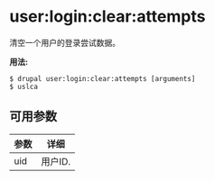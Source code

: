 # user:login:clear:attempts
清空一个用户的登录尝试数据。

**用法:**
```
$ drupal user:login:clear:attempts [arguments] 
$ uslca  
```

## 可用参数
参数 | 详细
---------|-------------
uid | 用户ID.
